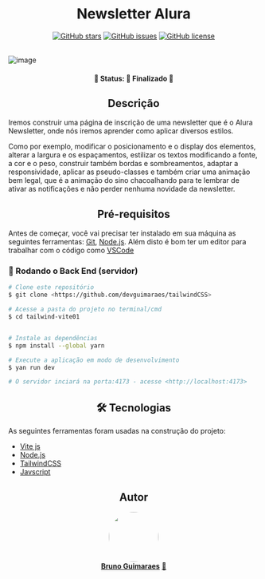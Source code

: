 <h1 align='center'> Newsletter Alura</h1>

<div align='center'>
<a href="https://github.com/devguimaraes/tailwindCSS/stargazers"><img alt="GitHub stars" src="https://img.shields.io/github/stars/devguimaraes/tailwindCSS"></a>
<a href="https://github.com/devguimaraes/tailwindCSS/issues"><img alt="GitHub issues" src="https://img.shields.io/github/issues/devguimaraes/tailwindCSS"></a>
<a href="https://github.com/devguimaraes/tailwindCSS/blob/main/LICENSE"><img alt="GitHub license" src="https://img.shields.io/github/license/devguimaraes/tailwindCSS"></a>
</div>
<br>

![image](https://user-images.githubusercontent.com/40476182/183777071-019150c1-4c9c-4c1d-a989-82c437661dae.png)

<h4 align="center"> 
	🚧  Status: 🚀 Finalizado  🚧
</h4>

<h2 align='center'>Descrição</h2>

<p> Iremos construir uma página de inscrição de uma newsletter que é o Alura Newsletter, onde nós iremos aprender como aplicar diversos estilos.</p>

<p>Como por exemplo, modificar o posicionamento e o display dos elementos, alterar a largura e os espaçamentos, estilizar os textos modificando a fonte, a cor e o peso, 
construir também bordas e sombreamentos, adaptar a responsividade, aplicar as pseudo-classes e também criar uma animação bem legal, que é a animação do sino chacoalhando para te lembrar de ativar as notificações e não perder nenhuma novidade da newsletter.</p>


<h2 align='center'>Pré-requisitos</h2>

Antes de começar, você vai precisar ter instalado em sua máquina as seguintes ferramentas:
[Git](https://git-scm.com), [Node.js](https://nodejs.org/en/). 
Além disto é bom ter um editor para trabalhar com o código como [VSCode](https://code.visualstudio.com/)

### 🎲 Rodando o Back End (servidor)

```bash
# Clone este repositório
$ git clone <https://github.com/devguimaraes/tailwindCSS>

# Acesse a pasta do projeto no terminal/cmd
$ cd tailwind-vite01


# Instale as dependências
$ npm install --global yarn

# Execute a aplicação em modo de desenvolvimento
$ yan run dev

# O servidor inciará na porta:4173 - acesse <http://localhost:4173>
```

<h2 align='center'>🛠 Tecnologias</h2>

As seguintes ferramentas foram usadas na construção do projeto:

- [Vite js](https://vitejs.dev/)
- [Node.js](https://nodejs.org/en/)
- [TailwindCSS](https://tailwindcss.com/)
- [Javscript](https://developer.mozilla.org/pt-BR/docs/Web/JavaScript)

<h2 align='center'>Autor</h2>
<div align='center'>
<a href="https://www.linkedin.com/in/bcguimaraes/">
 <img style="border-radius: 100%;" src=https://avatars.githubusercontent.com/u/40476182?s=400&u=50c9318e4349bb00440ba3731956dbbffe8f90ac&v=4" width="100px;" alt=""/>
 <br />
 <b>Bruno Guimaraes</b></a> <a href="" title="github">🚀</a>
</div>



